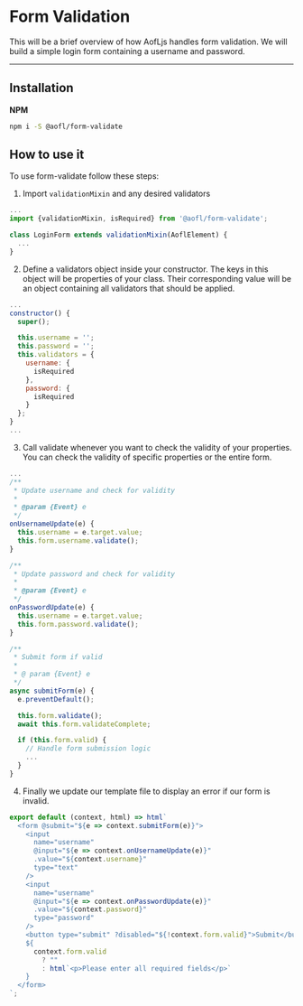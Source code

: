 # Form Validation

This will be a brief overview of how AofLjs handles form validation. We will build a simple login form containing
a username and password.

---
## Installation

**NPM**
```bash
npm i -S @aofl/form-validate
```

## How to use it
To use form-validate follow these steps:
1. Import `validationMixin` and any desired validators

```javascript
...
import {validationMixin, isRequired} from '@aofl/form-validate';

class LoginForm extends validationMixin(AoflElement) {
  ...
}
```

2. Define a validators object inside your constructor. The keys in this object will be properties of your class.
   Their corresponding value will be an object containing all validators that should be applied.

```javascript
...
constructor() {
  super();

  this.username = '';
  this.password = '';
  this.validators = {
    username: {
      isRequired
    },
    password: {
      isRequired
    }
  };
}
...
```

3. Call validate whenever you want to check the validity of your properties. You can check the validity of specific properties
   or the entire form.

```javascript
...
/**
 * Update username and check for validity
 *
 * @param {Event} e
 */
onUsernameUpdate(e) {
  this.username = e.target.value;
  this.form.username.validate();
}

/**
 * Update password and check for validity
 *
 * @param {Event} e
 */
onPasswordUpdate(e) {
  this.username = e.target.value;
  this.form.password.validate();
}

/**
 * Submit form if valid
 *
 * @ param {Event} e
 */
async submitForm(e) {
  e.preventDefault();

  this.form.validate();
  await this.form.validateComplete;

  if (this.form.valid) {
    // Handle form submission logic
    ...
  }
}
```

4. Finally we update our template file to display an error if our form is invalid.

```javascript
export default (context, html) => html`
  <form @submit="${e => context.submitForm(e)}">
    <input
      name="username"
      @input="${e => context.onUsernameUpdate(e)}"
      .value="${context.username}"
      type="text"
    />
    <input
      name="username"
      @input="${e => context.onPasswordUpdate(e)}"
      .value="${context.password}"
      type="password"
    />
    <button type="submit" ?disabled="${!context.form.valid}">Submit</button>
    ${
      context.form.valid
        ? ""
        : html`<p>Please enter all required fields</p>`
    }
  </form>
`;
```
